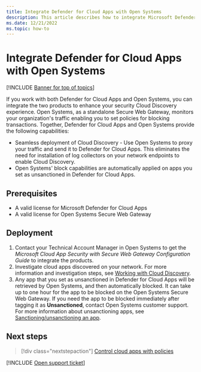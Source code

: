 ```yaml
---
title: Integrate Defender for Cloud Apps with Open Systems
description: This article describes how to integrate Microsoft Defender for Cloud Apps with Open Systems for seamless Cloud Discovery and automated block of unsanctioned apps.
ms.date: 12/21/2022
ms.topic: how-to
---
```

# Integrate Defender for Cloud Apps with Open Systems

[!INCLUDE [Banner for top of topics](includes/banner.md)]

If you work with both Defender for Cloud Apps and Open Systems, you can integrate the two products to enhance your security Cloud Discovery experience. Open Systems, as a standalone Secure Web Gateway, monitors your organization's traffic enabling you to set policies for blocking transactions. Together, Defender for Cloud Apps and Open Systems provide the following capabilities:

- Seamless deployment of Cloud Discovery - Use Open Systems to proxy your traffic and send it to Defender for Cloud Apps. This eliminates the need for installation of log collectors on your network endpoints to enable Cloud Discovery.
- Open Systems' block capabilities are automatically applied on apps you set as unsanctioned in Defender for Cloud Apps.

## Prerequisites

- A valid license for Microsoft Defender for Cloud Apps
- A valid license for Open Systems Secure Web Gateway

## Deployment

1. Contact your Technical Account Manager in Open Systems to get the *Microsoft Cloud App Security with Secure Web Gateway Configuration Guide* to integrate the products.
1. Investigate cloud apps discovered on your network. For more information and investigation steps, see [Working with Cloud Discovery](working-with-cloud-discovery-data.md).
1. Any app that you set as unsanctioned in Defender for Cloud Apps will be retrieved by Open Systems, and then automatically blocked. It can take up to one hour for the app to be blocked on the Open Systems Secure Web Gateway. If you need the app to be blocked immediately after tagging it as **Unsanctioned**, contact Open Systems customer support. For more information about unsanctioning apps, see [Sanctioning/unsanctioning an app](governance-discovery.md#sanctioningunsanctioning-an-app).

## Next steps

> [!div class="nextstepaction"]
> [Control cloud apps with policies](control-cloud-apps-with-policies.md)

[!INCLUDE [Open support ticket](includes/support.md)]
